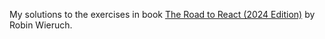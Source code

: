 My solutions to the exercises in book [The Road to React (2024 Edition)](https://www.roadtoreact.com/) by Robin Wieruch.
